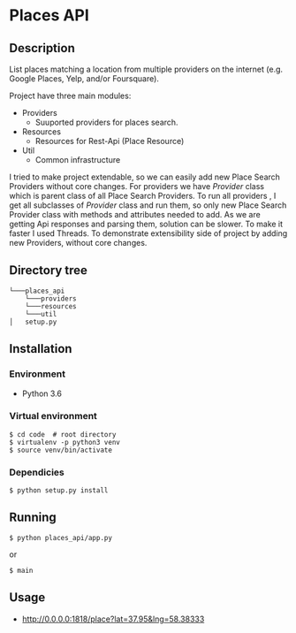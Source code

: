 # Places API

## Description
List places matching a location  from multiple providers on the internet (e.g. Google Places, Yelp, and/or Foursquare).

Project have three main modules:
- Providers
    - Suuported providers for places search.
- Resources
    - Resources for Rest-Api (Place Resource) 
- Util
    - Common infrastructure

I tried to make project extendable, so we can easily add new Place Search Providers without core changes. For providers we have *Provider* class which is parent class of all Place Search Providers. To run all providers , I get all subclasses of *Provider* class and run them, so only new Place Search Provider class with methods and attributes needed to add. As we are getting Api responses and parsing them, solution can be slower. To make it faster I used Threads. To demonstrate extensibility side of project by adding new Providers, without core changes.


## Directory tree
```code(root)
└───places_api
    └───providers
    └───resources
    └───util
│   setup.py
```

## Installation

### Environment 
- Python 3.6

### Virtual environment
    $ cd code  # root directory
    $ virtualenv -p python3 venv
    $ source venv/bin/activate

### Dependicies
    $ python setup.py install

## Running
    $ python places_api/app.py 

or

    $ main

## Usage
 - http://0.0.0.0:1818/place?lat=37.95&lng=58.38333
